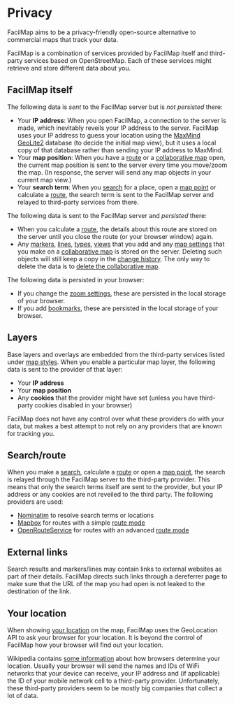 # Privacy

FacilMap aims to be a privacy-friendly open-source alternative to commercial maps that track your data.

FacilMap is a combination of services provided by FacilMap itself and third-party services based on OpenStreetMap. Each of these services might retrieve and store different data about you.

## FacilMap itself

The following data is *sent* to the FacilMap server but is *not persisted* there:
* Your **IP address**: When you open FacilMap, a connection to the server is made, which inevitably reveils your IP address to the server. FacilMap uses your IP address to guess your location using the [MaxMind GeoLite2](https://dev.maxmind.com/geoip/geoip2/geolite2/) database (to decide the initial map view), but it uses a local copy of that database rather than sending your IP address to MaxMind.
* Your **map position**: When you have a [route](../route/) or a [collaborative map](../collaborative/) open, the current map position is sent to the server every time you move/zoom the map. (In response, the server will send any map objects in your current map view.)
* Your **search term**: When you [search](../search/) for a place, open a [map point](../click-marker/) or calculate a [route](../route/), the search term is sent to the FacilMap server and relayed to third-party services from there.

The following data is sent to the FacilMap server and *persisted* there:
* When you calculate a [route](../route/), the details about this route are stored on the server until you close the route (or your browser window) again.
* Any [markers](../markers/), [lines](../lines), [types](../types), [views](../views) that you add and any [map settings](../map-settings/) that you make on a [collaborative map](../collaborative/) is stored on the server. Deleting such objects will still keep a copy in the [change history](../history/). The only way to delete the data is to [delete the collaborative map](../map-settings/#delete-the-map).

The following data is persisted in your browser:
* If you change the [zoom settings](../search/#zoom-settings), these are persisted in the local storage of your browser.
* If you add [bookmarks](../collaborative/#bookmark-a-map), these are persisted in the local storage of your browser.

## Layers

Base layers and overlays are embedded from the third-party services listed under [map styles](../layers/). When you enable a particular map layer, the following data is sent to the provider of that layer:
* Your **IP address**
* Your **map position**
* Any **cookies** that the provider might have set (unless you have third-party cookies disabled in your browser)

FacilMap does not have any control over what these providers do with your data, but makes a best attempt to not rely on any providers that are known for tracking you.

## Search/route

When you make a [search](../search/), calculate a [route](../route/) or open a [map point](../click-marker/), the search is relayed through the FacilMap server to the third-party provider. This means that only the search terms itself are sent to the provider, but your IP address or any cookies are not reveiled to the third party. The following providers are used:
* [Nominatim](https://nominatim.openstreetmap.org/) to resolve search terms or locations
* [Mapbox](https://www.mapbox.com/) for routes with a simple [route mode](../route/#route-modes)
* [OpenRouteService](https://openrouteservice.org/) for routes with an advanced [route mode](../route/#route-modes)

## External links

Search results and markers/lines may contain links to external websites as part of their details. FacilMap directs such links through a dereferrer page to make sure that the URL of the map you had open is not leaked to the destination of the link.

## Your location

When showing [your location](../locate/) on the map, FacilMap uses the GeoLocation API to ask your browser for your location. It is beyond the control of FacilMap how your browser will find out your location.

Wikipedia contains [some information](https://en.wikipedia.org/wiki/W3C_Geolocation_API#Location_sources) about how browsers determine your location. Usually your browser will send the names and IDs of WiFi networks that your device can receive, your IP address and (if applicable) the ID of your mobile network cell to a third-party provider. Unfortunately, these third-party providers seem to be mostly big companies that collect a lot of data.
